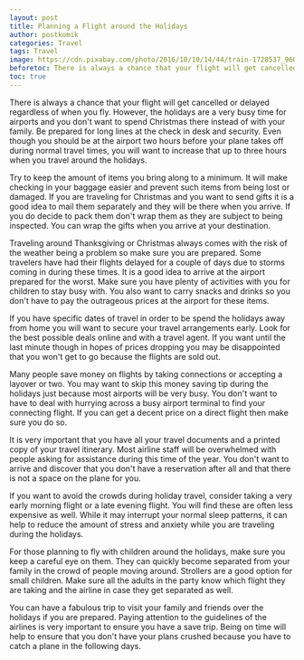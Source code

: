 ```yaml
---
layout: post
title: Planning a Flight around the Holidays
author: postkomik
categories: Travel
tags: Travel
image: https://cdn.pixabay.com/photo/2016/10/10/14/44/train-1728537_960_720.jpg
beforetoc: There is always a chance that your flight will get cancelled or delayed regardless of when you fly. However, the holidays are a very busy time for airports and you don't want to spend Christmas there instead of with your family. Be prepared for long lines at the check in desk and security. Even though you should be at the airport two hours before your plane takes off during normal travel times, you will want to increase that up to three hours when you travel around the holidays.
toc: true
---
```



There is always a chance that your flight will get cancelled or delayed regardless of when you fly. However, the holidays are a very busy time for airports and you don't want to spend Christmas there instead of with your family. Be prepared for long lines at the check in desk and security. Even though you should be at the airport two hours before your plane takes off during normal travel times, you will want to increase that up to three hours when you travel around the holidays.

Try to keep the amount of items you bring along to a minimum. It will make checking in your baggage easier and prevent such items from being lost or damaged. If you are traveling for Christmas and you want to send gifts it is a good idea to mail them separately and they will be there when you arrive. If you do decide to pack them don't wrap them as they are subject to being inspected. You can wrap the gifts when you arrive at your destination.

Traveling around Thanksgiving or Christmas always comes with the risk of the weather being a problem so make sure you are prepared. Some travelers have had their flights delayed for a couple of days due to storms coming in during these times. It is a good idea to arrive at the airport prepared for the worst. Make sure you have plenty of activities with you for children to stay busy with. You also want to carry snacks and drinks so you don't have to pay the outrageous prices at the airport for these items.

If you have specific dates of travel in order to be spend the holidays away from home you will want to secure your travel arrangements early. Look for the best possible deals online and with a travel agent. If you want until the last minute though in hopes of prices dropping you may be disappointed that you won't get to go because the flights are sold out.

Many people save money on flights by taking connections or accepting a layover or two. You may want to skip this money saving tip during the holidays just because most airports will be very busy. You don't want to have to deal with hurrying across a busy airport terminal to find your connecting flight. If you can get a decent price on a direct flight then make sure you do so. 

It is very important that you have all your travel documents and a printed copy of your travel itinerary. Most airline staff will be overwhelmed with people asking for assistance during this time of the year. You don't want to arrive and discover that you don't have a reservation after all and that there is not a space on the plane for you. 

If you want to avoid the crowds during holiday travel, consider taking a very early morning flight or a late evening flight. You will find these are often less expensive as well. While it may interrupt your normal sleep patterns, it can help to reduce the amount of stress and anxiety while you are traveling during the holidays.

For those planning to fly with children around the holidays, make sure you keep a careful eye on them. They can quickly become separated from your family in the crowd of people moving around. Strollers are a good option for small children. Make sure all the adults in the party know which flight they are taking and the airline in case they get separated as well. 

You can have a fabulous trip to visit your family and friends over the holidays if you are prepared. Paying attention to the guidelines of the airlines is very important to ensure you have a save trip. Being on time will help to ensure that you don't have your plans crushed because you have to catch a plane in the following days. 


